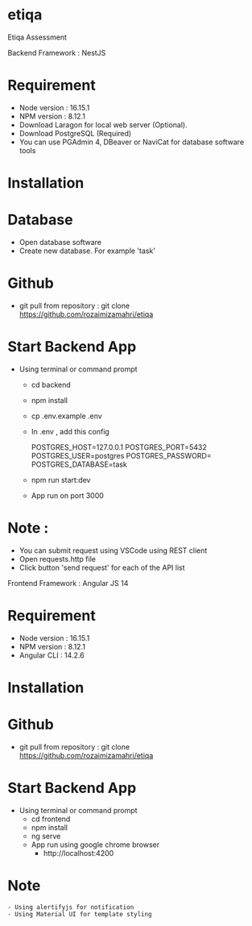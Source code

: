 # etiqa
Etiqa Assessment


Backend 
Framework : NestJS

# Requirement 
- Node version : 16.15.1
- NPM version : 8.12.1
- Download Laragon for local web server (Optional).
- Download PostgreSQL (Required)
- You can use PGAdmin 4, DBeaver or NaviCat for database software tools

# Installation 
  # Database
  - Open database software  
  - Create new database. For example 'task'

  # Github
  - git pull from repository : git clone https://github.com/rozaimizamahri/etiqa

  # Start Backend App
  - Using terminal or command prompt
    - cd backend
    - npm install
    - cp .env.example .env
    - In .env , add this config 

      POSTGRES_HOST=127.0.0.1
      POSTGRES_PORT=5432
      POSTGRES_USER=postgres
      POSTGRES_PASSWORD= 
      POSTGRES_DATABASE=task
    
    - npm run start:dev
    - App run on port 3000 

# Note :  
  - You can submit request using VSCode using REST client
  - Open requests.http file
  - Click button 'send request' for each of the API list
  
  
Frontend
Framework : Angular JS 14

# Requirement 
- Node version : 16.15.1
- NPM version : 8.12.1
- Angular CLI : 14.2.6

# Installation  

  # Github
  - git pull from repository : git clone https://github.com/rozaimizamahri/etiqa

  # Start Backend App
  - Using terminal or command prompt
    - cd frontend
    - npm install   
    - ng serve
    - App run using google chrome browser
      - http://localhost:4200


# Note 
    - Using alertifyjs for notification
    - Using Material UI for template styling


